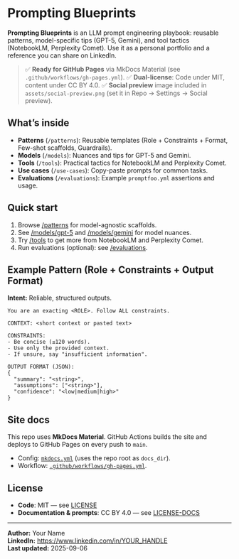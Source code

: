 # Prompting Blueprints

**Prompting Blueprints** is an LLM prompt engineering playbook: reusable patterns, model-specific tips (GPT-5, Gemini), and tool tactics (NotebookLM, Perplexity Comet).
Use it as a personal portfolio and a reference you can share on LinkedIn.

> ✅ **Ready for GitHub Pages** via MkDocs Material (see `.github/workflows/gh-pages.yml`).
> ✅ **Dual-license**: Code under MIT, content under CC BY 4.0.
> ✅ **Social preview** image included in `assets/social-preview.png` (set it in Repo → Settings → Social preview).

## What’s inside
- **Patterns** (`/patterns`): Reusable templates (Role + Constraints + Format, Few-shot scaffolds, Guardrails).
- **Models** (`/models`): Nuances and tips for GPT-5 and Gemini.
- **Tools** (`/tools`): Practical tactics for NotebookLM and Perplexity Comet.
- **Use cases** (`/use-cases`): Copy-paste prompts for common tasks.
- **Evaluations** (`/evaluations`): Example `promptfoo.yml` assertions and usage.

## Quick start
1. Browse [/patterns](./patterns) for model-agnostic scaffolds.
2. See [/models/gpt-5](./models/gpt-5) and [/models/gemini](./models/gemini) for model nuances.
3. Try [/tools](./tools) to get more from NotebookLM and Perplexity Comet.
4. Run evaluations (optional): see [/evaluations](./evaluations).

## Example Pattern (Role + Constraints + Output Format)
**Intent:** Reliable, structured outputs.
```text
You are an exacting <ROLE>. Follow ALL constraints.

CONTEXT: <short context or pasted text>

CONSTRAINTS:
- Be concise (≤120 words).
- Use only the provided context.
- If unsure, say "insufficient information".

OUTPUT FORMAT (JSON):
{
  "summary": "<string>",
  "assumptions": ["<string>"],
  "confidence": "<low|medium|high>"
}
```

## Site docs
This repo uses **MkDocs Material**. GitHub Actions builds the site and deploys to GitHub Pages on every push to `main`.
- Config: [`mkdocs.yml`](./mkdocs.yml) (uses the repo root as `docs_dir`).
- Workflow: [`.github/workflows/gh-pages.yml`](.github/workflows/gh-pages.yml).

## License
- **Code**: MIT — see [LICENSE](./LICENSE)
- **Documentation & prompts**: CC BY 4.0 — see [LICENSE-DOCS](./LICENSE-DOCS)

---

**Author:** Your Name  
**LinkedIn:** https://www.linkedin.com/in/YOUR_HANDLE  
**Last updated:** 2025-09-06
